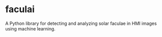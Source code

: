 # faculai
A Python library for detecting and analyzing solar faculae in HMI images using machine learning. 
